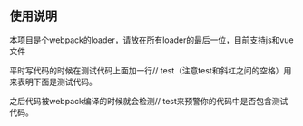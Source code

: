 ## 使用说明

本项目是个webpack的loader，请放在所有loader的最后一位，目前支持js和vue文件

平时写代码的时候在测试代码上面加一行// test（注意test和斜杠之间的空格）用来表明下面是测试代码。

之后代码被webpack编译的时候就会检测// test来预警你的代码中是否包含测试代码。